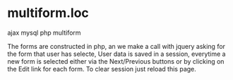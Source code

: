multiform.loc
=============
ajax mysql php multiform

The forms are constructed in php,
an we make a call with jquery asking for the form that user has selecte,
User data is saved in a session, everytime a new form is selected either
via the Next/Previous buttons or by clicking on the Edit link for each form.
To clear session just reload this page.
